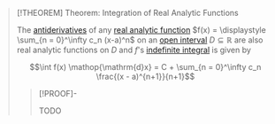 >[!THEOREM] Theorem: Integration of Real Analytic Functions
>
>The [antiderivatives](../../Integration/Indefinite%20Integrals/Antiderivative.md) of any [real analytic function](Real%20Analytic%20Function.md) $f(x) = \displaystyle \sum_{n = 0}^\infty c_n (x-a)^n$ on an [open interval](../../../../Set%20Theory/Ordering/Intervals.md) $D \subseteq \mathbb{R}$ are also real analytic functions on $D$ and $f$'s [indefinite integral](../../Integration/Indefinite%20Integrals/Indefinite%20Integral.md) is given by
>
>$$\int f(x) \mathop{\mathrm{d}x} = C + \sum_{n = 0}^\infty c_n \frac{(x - a)^{n+1}}{n+1}$$
>
>>[!PROOF]-
>>
>>TODO
>>
>